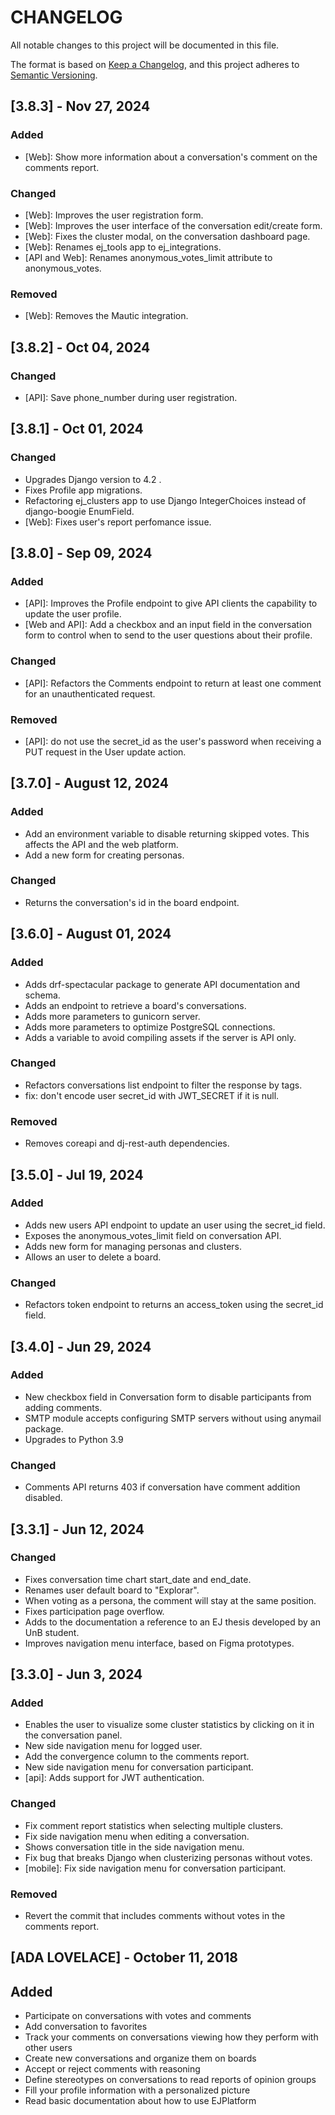 # CHANGELOG

All notable changes to this project will be documented in this file.

The format is based on [Keep a Changelog](https://keepachangelog.com/en/1.1.0/),
and this project adheres to [Semantic Versioning](https://semver.org/spec/v2.0.0.html).

## [3.8.3] - Nov 27, 2024

### Added

- [Web]: Show more information about a conversation's comment on the comments report.

### Changed

- [Web]: Improves the user registration form.
- [Web]: Improves the user interface of the conversation edit/create form.
- [Web]: Fixes the cluster modal, on the conversation dashboard page.
- [Web]: Renames ej_tools app to ej_integrations.
- [API and Web]: Renames anonymous_votes_limit attribute to anonymous_votes.

### Removed

- [Web]: Removes the Mautic integration.

## [3.8.2] - Oct 04, 2024

### Changed

- [API]: Save phone_number during user registration.

## [3.8.1] - Oct 01, 2024

### Changed

- Upgrades Django version to 4.2 .
- Fixes Profile app migrations.
- Refactoring ej_clusters app to use Django IntegerChoices instead of django-boogie EnumField.
- [Web]: Fixes user's report perfomance issue.

## [3.8.0] - Sep 09, 2024

### Added

- [API]: Improves the Profile endpoint to give API clients the capability to update the user profile.
- [Web and API]: Add a checkbox and an input field in the conversation form to control when to send to the user questions about their profile.

### Changed

- [API]: Refactors the Comments endpoint to return at least one comment for an unauthenticated request.

### Removed

- [API]: do not use the secret_id as the user's password when receiving a PUT request in the User update action.

## [3.7.0] - August 12, 2024

### Added

- Add an environment variable to disable returning skipped votes. This affects the API and the web platform.
- Add a new form for creating personas.

### Changed

- Returns the conversation's id in the board endpoint.

## [3.6.0] - August 01, 2024

### Added

- Adds drf-spectacular package to generate API documentation and schema.
- Adds an endpoint to retrieve a board's conversations.
- Adds more parameters to gunicorn server.
- Adds more parameters to optimize PostgreSQL connections.
- Adds a variable to avoid compiling assets if the server is API only.

### Changed

- Refactors conversations list endpoint to filter the response by tags.
- fix: don't encode user secret_id with JWT_SECRET if it is null.

### Removed

- Removes coreapi and dj-rest-auth dependencies.

## [3.5.0] - Jul 19, 2024

### Added

- Adds new users API endpoint to update an user using the secret_id field.
- Exposes the anonymous_votes_limit field on conversation API.
- Adds new form for managing personas and clusters.
- Allows an user to delete a board.

### Changed

- Refactors token endpoint to returns an access_token using the secret_id field.

## [3.4.0] - Jun 29, 2024

### Added

- New checkbox field in Conversation form to disable participants from adding comments.
- SMTP module accepts configuring SMTP servers without using anymail package.
- Upgrades to Python 3.9

### Changed

- Comments API returns 403 if conversation have comment addition disabled.

## [3.3.1] - Jun 12, 2024

### Changed

- Fixes conversation time chart start_date and end_date.
- Renames user default board to "Explorar".
- When voting as a persona, the comment will stay at the same position.
- Fixes participation page overflow.
- Adds to the documentation a reference to an EJ thesis developed by an UnB student.
- Improves navigation menu interface, based on Figma prototypes.

## [3.3.0] - Jun 3, 2024

### Added

- Enables the user to visualize some cluster statistics by clicking on it in the conversation panel.
- New side navigation menu for logged user.
- Add the convergence column to the comments report.
- New side navigation menu for conversation participant.
- [api]: Adds support for JWT authentication.

### Changed

- Fix comment report statistics when selecting multiple clusters.
- Fix side navigation menu when editing a conversation.
- Shows conversation title in the side navigation menu.
- Fix bug that breaks Django when clusterizing personas without votes.
- [mobile]: Fix side navigation menu for conversation participant.

### Removed

- Revert the commit that includes comments without votes in the comments report.

## [ADA LOVELACE] - October 11, 2018

## Added

- Participate on conversations with votes and comments
- Add conversation to favorites
- Track your comments on conversations viewing how they perform with other users
- Create new conversations and organize them on boards
- Accept or reject comments with reasoning
- Define stereotypes on conversations to read reports of opinion groups
- Fill your profile information with a personalized picture
- Read basic documentation about how to use EJPlatform
